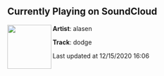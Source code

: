 ## Currently Playing on SoundCloud

[<img align="left" width="100" src="https://i1.sndcdn.com/artworks-YzveOMMzyPKA013C-JfcBDQ-t50x50.jpg">](https://soundcloud.com/alasen/dodge-1)

**Artist**: alasen 

**Track**: dodge

Last updated at 12/15/2020 16:06
